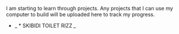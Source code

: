 I am starting to learn through projects. Any projects that I can use my computer to build will be uploaded here to track my progress. 
* _ * SKIBIDI TOILET RIZZ *_*
